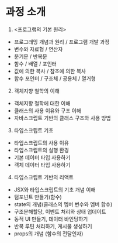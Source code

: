 # 과정 소개

1. <프로그램의 기본 원리>
  - 프로그래밍 개념과 원리 / 프로그램 개발 과정
  - 변수와 자료형 / 연산자
  - 분기문 / 반복문
  - 함수 / 배열 / 포인터
  - 값에 의한 복사 / 참조에 의한 복사
  - 함수 포인터 / 구조체 / 공용체 / 열거형

2. 객체지향 철학의 이해
  - 객체지향 철학에 대한 이해
  - 클래스의 사용 이유와 구조 이해
  - 자바스크립트 기반의 클래스 구조와 사용 방법

3. 타입스크립트 기초
  - 타입스크립트의 사용 이유
  - 타입스크립트의 실행 환경
  - 기본 데이터 타입 사용하기
  - 객체 데이터 타입 사용하기

4. 타입스크립트 기반의 리액트
  - JSX와 타입스크립트의 기초 개념 이해
  - 텀포넌트 만들기(함수)
  - state의 개념(클래스의 멤버 변수와 멤버 함수)
  - 구조분해할당, 이벤트 처리와 상태 업데이트
  - 동적 UI 만들기, 데이터 바인딩하기
  - 반복 루틴 처리하기, 게시물 생성하기
  - props의 개념 (함수의 전달인자)
